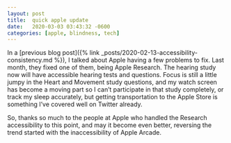 ```yaml
---
layout: post
title:  quick apple update
date:   2020-03-03 03:43:32 -0600
categories: [apple, blindness, tech]
---
```


In a [previous blog post]({% link
_posts/2020-02-13-accessibility-consistency.md %}), I
talked about Apple having a few problems to fix. Last month, they
fixed one of them, being Apple Research. The hearing study now will
have accessible hearing tests and questions. Focus is still a little
jumpy in the Heart and Movement study questions, and my watch screen
has become a moving part so I can’t participate in that study
completely, or track my sleep accurately, but getting transportation
to the Apple Store is something I’ve covered well on Twitter already.

So, thanks so much to the people at Apple who handled the Research
accessibility to this point, and may it become even better, reversing
the trend started with the inaccessibility of Apple Arcade.

